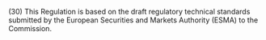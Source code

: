 (30) This Regulation is based on the draft regulatory technical standards submitted by the European Securities and Markets Authority (ESMA) to the Commission.